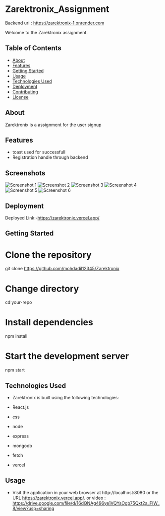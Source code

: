 # Zarektronix_Assignment
Backend url :  https://zarektronix-1.onrender.com

Welcome to the Zarektronix  assignment. 

## Table of Contents

- [About](#about)
- [Features](#features)
- [Getting Started](#getting-started)
- [Usage](#usage)
- [Technologies Used](#technologies-used)
- [Deployment](#deployment)
- [Contributing](#contributing)
- [License](#license)

## About

Zarektronix is a assignment for the user signup

## Features

- toast used for successfull
- Registration handle through backend


## Screenshots

![Screenshot 1](./zarefrontend/src/assets/offline1.png)
![Screenshot 2](./zarefrontend/src/assets/offline2.png)
![Screenshot 3](./zarefrontend/src/assets/online1.png)
![Screenshot 4](./zarefrontend/src/assets/online2.png)
![Screenshot 5](./zarefrontend/src/assets/hybrid1.png)
![Screenshot 6](./zarefrontend/src/assets/hybrid2.png)



## Deployment

Deployed Link:-https://zarektronix.vercel.app/

## Getting Started

# Clone the repository

git clone https://github.com/mohdadil12345/Zarektronix

# Change directory

cd your-repo

# Install dependencies

npm install

# Start the development server

npm start

## Technologies Used

- Zarektronix   is built using the following technologies:

- React.js
- css
- node
- express
- mongodb
- fetch
- vercel

## Usage

- Visit the application in your web browser at http://localhost:8080 or the URL https://zarektronix.vercel.app/. or video : https://drive.google.com/file/d/16dQNAg496ye1VQYsOgb75Qxt2a_FIW_8/view?usp=sharing
